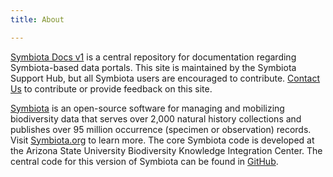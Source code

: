 ```yaml
---
title: About

---
```

[Symbiota Docs v1](https://symbiota.org/docs) is a central repository for documentation regarding Symbiota-based data portals. This site is maintained by the Symbiota Support Hub, but all Symbiota users are encouraged to contribute. [Contact Us](https://biokic.github.io/symbiota-docs/contact/) to contribute or provide feedback on this site.

[Symbiota](https://symbiota.org/) is an open-source software for managing and mobilizing biodiversity data that serves over 2,000 natural history collections and publishes over 95 million occurrence (specimen or observation) records. Visit [Symbiota.org](https://symbiota.org/) to learn more. The core Symbiota code is developed at the Arizona State University Biodiversity Knowledge Integration Center. The central code for this version of Symbiota can be found in [GitHub](https://github.com/BioKIC/Symbiota).
